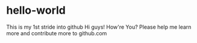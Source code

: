 # hello-world
This is my 1st stride into github
Hi guys! How're You? Please help me learn more and contribute more to github.com
